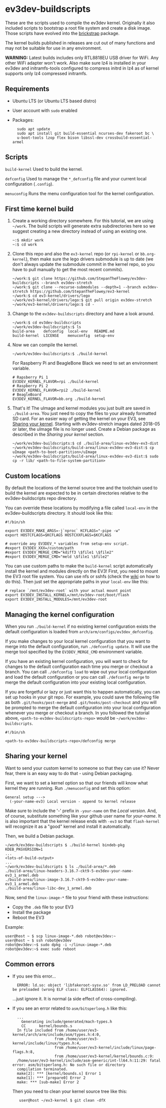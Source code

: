 ev3dev-buildscripts
===================

These are the scripts used to compile the ev3dev kernel. Originally it also
included scripts to bootstrap a root file system and create a disk image.
Those scripts have evolved into the [brickstrap] package.

The kernel builds published in releases are cut out of many functions
and may not be suitable for use in any environment.

**WARNING:** Latest builds includes only RTL8818EU USB driver for WiFi.
Any other WiFi adapter won't work.
Also make sure lz4 is installed in your ev3dev and initramfs-tools
configured to compress initrd in lz4 as of kernel supports only
lz4 compressed initramfs.

Requirements
-------------------
* Ubuntu LTS (or Ubuntu LTS based distro)
* User account with `sudo` enabled
* Packages:

        sudo apt update
        sudo apt install git build-essential ncurses-dev fakeroot bc \
        u-boot-tools lzop flex bison libssl-dev crossbuild-essential-armel

Scripts
-------

`build-kernel` Used to build the kernel.

`defconfig`    Used to manage the `*_defconfig` file and
               your current local configuration (`.config`).

`menuconfig`   Runs the menu configuration tool for the
               kernel configuration.

First time kernel build
-----------------------

1.  Create a working directory somewhere. For this tutorial, we are using
    `~/work`. The build scripts will generate extra subdirectories here
    so we suggest creating a new directory instead of using an existing one.

        ~:$ mkdir work
        ~:$ cd work

2.  Clone this repo and also the `ev3-kernel` repo (or `rpi-kernel` or `bb.org-kernel`),
    then make sure the lego drivers submodule is up to date (we don't always
    update the submodule commit in the kernel repo, so you have to pull manually
    to get the most recent commits).

        ~/work:$ git clone https://github.com/StepanTheFlowey/ev3dev-buildscripts --branch ev3dev-stretch
        ~/work:$ git clone --recurse-submodules --depth=1 --branch ev3dev-stretch https://github.com/StepanTheFlowey/ev3-kernel
        ~/work:$ cd ev3-kernel/drivers/lego
        ~/work/ev3-kernel/drivers/lego:$ git pull origin ev3dev-stretch
        ~/work/ev3-kernel/drivers/lego:$ cd -

3.  Change to the `ev3dev-buildscripts` directory and have a look around.

        ~/work:$ cd ev3dev-buildscripts
        ~/work/ev3dev-buildscripts:$ ls
        build-area    defconfig  local-env   README.md
        build-kernel  LICENSE    menuconfig  setup-env

4.  Now we can compile the kernel.

        ~/work/ev3dev-buildscripts:$ ./build-kernel

    For Raspberry Pi and BeagleBone Black we need to set an environment variable.

        # Rapsberry Pi 1
        EV3DEV_KERNEL_FLAVOR=rpi ./build-kernel
        # Raspberry Pi 2
        EV3DEV_KERNEL_FLAVOR=rpi2 ./build-kernel
        # BeagleBoard
        EV3DEV_KERNEL_FLAVOR=bb.org ./build-kernel

5.  That's it! The uImage and kernel modules you just built are saved in
    `./build-area`. You just need to copy the files to your
    already formatted SD card. For an easier way of getting the kernel on
    your EV3, see [Sharing your kernel](#sharing-your-kernel). Starting with
    ev3dev-stretch images dated 2018-05 or later, the uImage file is no longer
    used. Create a Debian package as described in the *Sharing your kernel*
    section.

        ~/work/ev3dev-buildscripts:$ cd ./build-area/linux-ev3dev-ev3-dist
        ~/work/ev3dev-buildscripts/build-area/linux-ev3dev-ev3-dist:$ cp uImage <path-to-boot-partition>/uImage
        ~/work/ev3dev-buildscripts/build-area/linux-ev3dev-ev3-dist:$ sudo cp -r lib/ <path-to-file-system-partition>

Custom locations
----------------

By default the locations of the kernel source tree and the toolchain used
to build the kernel are expected to be in certain directories relative to
the ev3dev-buildscripts repo directory.

You can override these locations by modifying a file called `local-env`
in the ev3dev-buildscripts directory.
It should look like this:

    #!/bin/sh

    export EV3DEV_MAKE_ARGS=-j`nproc` KCFLAGS="-pipe -w"
    export HOSTCFLAGS=$KCFLAGS HOSTCXXFLAGS=$KCFLAGS

    # override any EV3DEV_* variables from setup-env script.
    #export EV3DEV_XXX=/custom/path
    #export EV3DEV_MERGE_CMD="kdiff3 \$file1 \$file2"
    #export EV3DEV_MERGE_CMD="meld \$file1 \$file2"

You can use custom paths to make the `build-kernel` script automatically
install the kernel and modules directly on the EV3! First, you need to
mount the EV3 root file system. You can use nfs or sshfs (check the
[wiki] on how to do this). Then just set the appropriate paths in your
`local-env` like this:

    # replace `/mnt/ev3dev-root` with your actual mount point
    export EV3DEV_INSTALL_KERNEL=/mnt/ev3dev-root/boot/flash
    export EV3DEV_INSTALL_MODULES=/mnt/ev3dev-root

Managing the kernel configuration
---------------------------------

When you run `./build-kernel` if no existing kernel configuration exists
the default configuration is loaded from `arch/arm/configs/ev3dev_defconfig`.

If you make changes to your local kernel configuration that you want to merge
into the default configuration, run `./defconfig update`. It will use the
merge tool specified by the `EV3DEV_MERGE_CMD` environment variable.

If you have an existing kernel configuration, you will want to check for changes
to the default configuration each time you merge or checkout a branch. You can
call `./defconfig load` to wipe out your local configuration and load the
default configuration or you can call `./defconfig merge` to merge the
default configuration into your existing local configuration.

If you are forgetful or lazy or just want this to happen automatically, you can
set up hooks in your git repo. For example, you could save the following file as
both `.git/hooks/post-merge` and `.git/hooks/post-checkout` and you will
be prompted to merge the default configuration into your local configuration
whenever you merge or checkout a branch. In you followed the tutorial above,
`<path-to-ev3dev-buildscripts-repo>` would be `~/work/ev3dev-buildscripts`.

    #!/bin/sh

    <path-to-ev3dev-buildscripts-repo>/defconfig merge

Sharing your kernel
-------------------

Want to send your custom kernel to someone so that they can use it? Never fear,
there is an easy way to do that - using Debian packaging.

First, we want to set a kernel option so that our friends will know what kernel
they are running. Run `./menuconfig` and set this option:

    General setup --->
      (-your-name-ev3) Local version - append to kernel release

Make sure to include the '-' prefix in `-your-name` on the *Local version*.
And, of course, substitute something like your github user name for *your-name*.
It is also important that the kernel release ends with `-ev3` so that
`flash-kernel` will recognize it as a "good" kernel and install it automatically.

Then, we build a Debian package.

    ~/work/ev3dev-buildscripts $ ./build-kernel bindeb-pkg KDEB_PKGVERSION=1
    ...
    <lots-of-build-output>
    ...
    ~/work/ev3dev-buildscripts $ ls ./build-area/*.deb
    ./build-area/linux-headers-3.16.7-ckt9-5-ev3dev-your-name-ev3_1_armel.deb
    ./build-area/linux-image-3.16.7-ckt9-5-ev3dev-your-name-ev3_1_armel.deb
    ./build-area/linux-libc-dev_1_armel.deb

Now, send the `linux-image-*` file to your friend with these instructions:

* Copy the `.deb` file to your EV3
* Install the package
* Reboot the EV3

Example:

    user@host ~ $ scp linux-image-*.deb robot@ev3dev:~
    user@host ~ $ ssh robot@ev3dev
    robot@ev3dev:~$ sudo dpkg -i ~/linux-image-*.deb
    robot@ev3dev:~$ exec sudo reboot

Common errors
-------------

* If you see this error...

        ERROR: ld.so: object 'libfakeroot-sysv.so' from LD_PRELOAD cannot be preloaded (wrong ELF class: ELFCLASS64): ignored.

    ...just ignore it. It is normal (a side effect of cross-compiling).

* If you see an error related to `asm/bitsperlong.h` like this:

        ...
          Generating include/generated/mach-types.h
          CC      kernel/bounds.s
        In file included from /home/user/ev3-kernel/arch/arm/include/asm/types.h:4:0,
                         from /home/user/ev3-kernel/include/linux/types.h:4,
                         from /home/user/ev3-kernel/include/linux/page-flags.h:8,
                         from /home/user/ev3-kernel/kernel/bounds.c:9:
        /home/user/ev3-kernel/include/asm-generic/int-ll64.h:11:29: fatal error: asm/bitsperlong.h: No such file or directory
        compilation terminated.
        make[2]: *** [kernel/bounds.s] Error 1
        make[1]: *** [prepare0] Error 2
        make: *** [sub-make] Error 2

    Then you need to clean your kernel source tree like this:

         user@host ~/ev3-kernel $ git clean -dfX

[brickstrap]: https://github.com/ev3dev/brickstrap
[wiki]: https://github.com/ev3dev/ev3dev/wiki
